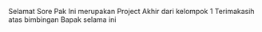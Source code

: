 Selamat Sore Pak 
Ini merupakan Project Akhir dari kelompok 1 
Terimakasih atas bimbingan Bapak selama ini
